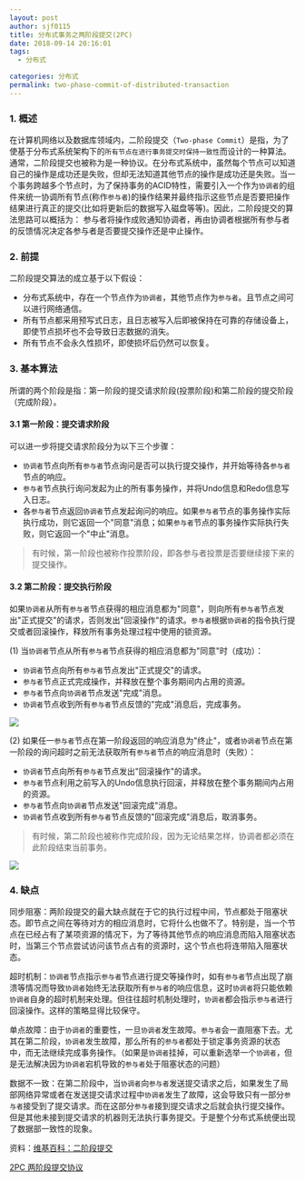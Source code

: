 ```yaml
---
layout: post
author: sjf0115
title: 分布式事务之两阶段提交(2PC)
date: 2018-09-14 20:16:01
tags:
  - 分布式

categories: 分布式
permalink: two-phase-commit-of-distributed-transaction
---
```


### 1. 概述

在计算机网络以及数据库领域内，二阶段提交（`Two-phase Commit`）是指，为了使基于分布式系统架构下的`所有节点在进行事务提交时保持一致性`而设计的一种算法。通常，二阶段提交也被称为是一种协议。在分布式系统中，虽然每个节点可以知道自己的操作是成功还是失败，但却无法知道其他节点的操作是成功还是失败。当一个事务跨越多个节点时，为了保持事务的ACID特性，需要引入一个作为`协调者`的组件来统一协调所有节点(称作`参与者`)的操作结果并最终指示这些节点是否要把操作结果进行真正的提交(比如将更新后的数据写入磁盘等等)。因此，二阶段提交的算法思路可以概括为： 参与者将操作成败通知协调者，再由协调者根据所有参与者的反馈情况决定各参与者是否要提交操作还是中止操作。

### 2. 前提

二阶段提交算法的成立基于以下假设：
- 分布式系统中，存在一个节点作为`协调者`，其他节点作为`参与者`。且节点之间可以进行网络通信。
- 所有节点都采用预写式日志，且日志被写入后即被保持在可靠的存储设备上，即使节点损坏也不会导致日志数据的消失。
- 所有节点不会永久性损坏，即使损坏后仍然可以恢复。

### 3. 基本算法

所谓的两个阶段是指：第一阶段的提交请求阶段(投票阶段)和第二阶段的提交阶段（完成阶段）。

#### 3.1 第一阶段：提交请求阶段

可以进一步将提交请求阶段分为以下三个步骤：
- `协调者`节点向所有`参与者`节点询问是否可以执行提交操作，并开始等待各`参与者`节点的响应。
- `参与者`节点执行询问发起为止的所有事务操作，并将Undo信息和Redo信息写入日志。
- 各`参与者`节点返回`协调者`节点发起询问的响应。如果`参与者`节点的事务操作实际执行成功，则它返回一个"同意"消息；如果`参与者`节点的事务操作实际执行失败，则它返回一个"中止"消息。

> 有时候，第一阶段也被称作投票阶段，即各参与者投票是否要继续接下来的提交操作。


#### 3.2 第二阶段：提交执行阶段

如果`协调者`从所有`参与者`节点获得的相应消息都为"同意"，则向所有`参与者`节点发出"正式提交"的请求，否则发出"回滚操作"的请求。`参与者`根据`协调者`的指令执行提交或者回滚操作，释放所有事务处理过程中使用的锁资源。

(1) 当`协调者`节点从所有`参与者`节点获得的相应消息都为"同意"时（成功）：
- `协调者`节点向所有`参与者`节点发出"正式提交"的请求。
- `参与者`节点正式完成操作，并释放在整个事务期间内占用的资源。
- `参与者`节点向`协调者`节点发送"完成"消息。
- `协调者`节点收到所有`参与者`节点反馈的"完成"消息后，完成事务。

![](https://github.com/sjf0115/PubLearnNotes/blob/master/image/Distributed/two-phase-commit-of-distributed-transaction-1.png?raw=true)

(2) 如果任一`参与者`节点在第一阶段返回的响应消息为"终止"，或者`协调者`节点在第一阶段的询问超时之前无法获取所有`参与者`节点的响应消息时（失败）：
- `协调者`节点向所有`参与者`节点发出"回滚操作"的请求。
- `参与者`节点利用之前写入的Undo信息执行回滚，并释放在整个事务期间内占用的资源。
- `参与者`节点向`协调者`节点发送"回滚完成"消息。
- `协调者`节点收到所有`参与者`节点反馈的"回滚完成"消息后，取消事务。

> 有时候，第二阶段也被称作完成阶段，因为无论结果怎样，协调者都必须在此阶段结束当前事务。


![](https://github.com/sjf0115/PubLearnNotes/blob/master/image/Distributed/two-phase-commit-of-distributed-transaction-2.png?raw=true)

### 4. 缺点

同步阻塞：两阶段提交的最大缺点就在于它的执行过程中间，节点都处于阻塞状态。即节点之间在等待对方的相应消息时，它将什么也做不了。特别是，当一个节点在已经占有了某项资源的情况下，为了等待其他节点的响应消息而陷入阻塞状态时，当第三个节点尝试访问该节点占有的资源时，这个节点也将连带陷入阻塞状态。

超时机制：`协调者`节点指示`参与者`节点进行提交等操作时，如有`参与者`节点出现了崩溃等情况而导致`协调者`始终无法获取所有`参与者`的响应信息，这时`协调者`将只能依赖`协调者`自身的超时机制来处理。但往往超时机制处理时，`协调者`都会指示`参与者`进行回滚操作。这样的策略显得比较保守。

单点故障：由于`协调者`的重要性，一旦`协调者`发生故障。`参与者`会一直阻塞下去。尤其在第二阶段，`协调者`发生故障，那么所有的`参与者`都处于锁定事务资源的状态中，而无法继续完成事务操作。（如果是`协调者`挂掉，可以重新选举一个`协调者`，但是无法解决因为`协调者`宕机导致的`参与者`处于阻塞状态的问题）

数据不一致：在第二阶段中，当`协调者`向`参与者`发送提交请求之后，如果发生了局部网络异常或者在发送提交请求过程中`协调者`发生了故障，这会导致只有一部分`参与者`接受到了提交请求。而在这部分`参与者`接到提交请求之后就会执行提交操作。但是其他未接到提交请求的机器则无法执行事务提交。于是整个分布式系统便出现了数据部一致性的现象。




资料：[维基百科：二阶段提交](https://zh.wikipedia.org/wiki/%E4%BA%8C%E9%98%B6%E6%AE%B5%E6%8F%90%E4%BA%A4)

[2PC 两阶段提交协议](https://blog.csdn.net/lezg_bkbj/article/details/52149863)
